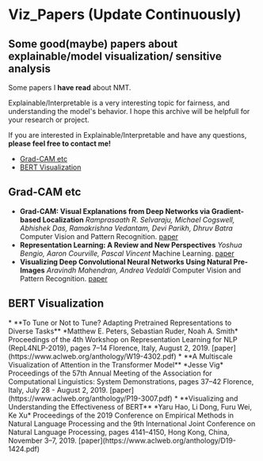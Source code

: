 # Viz_Papers (Update Continuously)

## Some good(maybe) papers about explainable/model visualization/ sensitive analysis

Some papers I **have read** about NMT.

Explainable/Interpretable is a very interesting topic for fairness, and understanding the model's behavior.
I hope this archive will be helpfull for your research or project.

If you are interested in Explainable/Interpretable and have any questions, **please feel free to contact me!**

* [Grad-CAM etc](#Grad-CAM)
* [BERT Visualization](#BERT-Viz)

<h2 id="Grad-CAM">Grad-CAM etc</h2>

* **Grad-CAM: Visual Explanations from Deep Networks via Gradient-based Localization**
*Ramprasaath R. Selvaraju, Michael Cogswell, Abhishek Das, Ramakrishna Vedantam, Devi Parikh, Dhruv Batra*
Computer Vision and Pattern Recognition.
[paper](https://arxiv.org/abs/1610.02391)
* **Representation Learning: A Review and New Perspectives**
*Yoshua Bengio, Aaron Courville, Pascal Vincent*
Machine Learning.
[paper](https://arxiv.org/abs/1206.5538)
* **Visualizing Deep Convolutional Neural Networks Using Natural Pre-Images**
*Aravindh Mahendran, Andrea Vedaldi*
Computer Vision and Pattern Recognition.
[paper](https://arxiv.org/abs/1512.02017)

<h2 id="BERT-Viz">BERT Visualization</h2>
* **To Tune or Not to Tune? Adapting Pretrained Representations to Diverse Tasks**
*Matthew E. Peters, Sebastian Ruder, Noah A. Smith*
Proceedings of the 4th Workshop on Representation Learning for NLP (RepL4NLP-2019), pages 7–14 Florence, Italy, August 2, 2019.
[paper](https://www.aclweb.org/anthology/W19-4302.pdf)
* **A Multiscale Visualization of Attention in the Transformer Model**
*Jesse Vig*
Proceedings of the 57th Annual Meeting of the Association for Computational Linguistics: System Demonstrations, pages 37–42 Florence, Italy, July 28 - August 2, 2019.
[paper](https://www.aclweb.org/anthology/P19-3007.pdf)
* **Visualizing and Understanding the Effectiveness of BERT**
*Yaru Hao, Li Dong, Furu Wei, Ke Xu*
Proceedings of the 2019 Conference on Empirical Methods in Natural Language Processing and the 9th International Joint Conference on Natural Language Processing, pages 4141–4150, Hong Kong, China, November 3–7, 2019.
[paper](https://www.aclweb.org/anthology/D19-1424.pdf)

